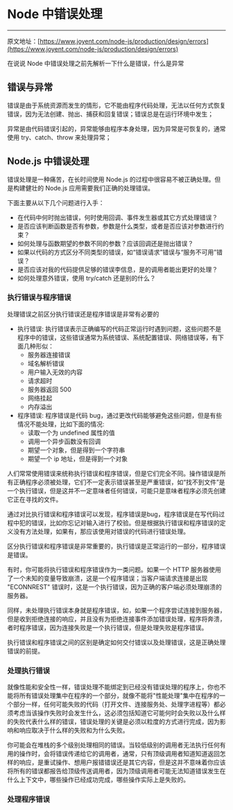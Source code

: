 # Node 中错误处理
---

原文地址：[https://www.joyent.com/node-js/production/design/errors](https://www.joyent.com/node-js/production/design/errors)

在说说 Node 中错误处理之前先解析一下什么是错误，什么是异常

## 错误与异常

错误是由于系统资源而发生的情形，它不能由程序代码处理，无法以任何方式恢复错误，因为无法创建、抛出、捕获和回复错误；错误总是在运行环境中发生；

异常是由代码错误引起的，异常能够由程序本身处理，因为异常是可恢复的，通常使用 try、catch、throw 来处理异常；

## Node.js 中错误处理

错误处理是一种痛苦，在长时间使用 Node.js 的过程中很容易不被正确处理。但是构建健壮的 Node.js 应用需要我们正确的处理错误。

下面主要从以下几个问题进行入手：

 * 在代码中何时抛出错误，何时使用回调、事件发生器或其它方式处理错误？
 * 是否应该判断函数是否有参数，参数是什么类型，或者是否应该对参数进行约束？
 * 如何处理与函数期望的参数不同的参数？应该回调还是抛出错误？
 * 如果以代码的方式区分不同类型的错误，如“错误请求”错误与“服务不可用”错误？
 * 是否应该对我的代码提供足够的错误李信息，是的调用者能出更好的处理？
 * 如何处理意外错误，使用 try/catch 还是别的什么？

### 执行错误与程序错误

处理错误之前区分执行错误还是程序错误是非常有必要的

* 执行错误: 执行错误表示正确编写的代码正常运行时遇到问题，这些问题不是程序中的错误，这些错误通常为系统错误、系统配置错误、网络错误等，有下面几种形似：
    * 服务器连接错误
    * 域名解析错误
    * 用户输入无效的内容
    * 请求超时
    * 服务器返回 500
    * 网络挂起
    * 内存溢出
* 程序错误: 程序错误是代码 bug，通过更改代码能够避免这些问题，但是有些情况不能处理，比如下面的情况:
    * 读取一个为 undefined 属性的值
    * 调用一个异步函数没有回调
    * 期望一个对象，但是得到一个字符串
    * 期望一个 ip 地址，但是得到一个对象

人们常常使用错误来统称执行错误和程序错误，但是它们完全不同。操作错误是所有正确程序必须被处理，它们不一定表示错误甚至是严重错误，如“找不到文件”是一个执行错误，但是这并不一定意味者任何错误，可能只是意味者程序必须先创建它正在寻找的文件。

通过对比执行错误和程序错误可以发现，程序错误是bug，程序错误是在写代码过程中犯的错误，比如你忘记对输入进行了校验。但是根据执行错误和程序错误的定义没有方法处理，如果有，那应该使用对错误的代码进行错误处理。

区分执行错误和程序错误是非常重要的，执行错误是正常运行的一部分，程序错误是错误。

有时，你可能将执行错误和程序错误作为一类问题。如果一个 HTTP 服务器使用了一个未知的变量导致崩溃，这是一个程序错误；当客户端请求连接是出现 "ECONNREST" 错误时，这是一个执行错误，因为正确的客户端必须处理崩溃的服务器。

同样，未处理执行错误本身就是程序错误，如，如果一个程序尝试连接到服务器，但是收到拒绝连接的响应，并且没有为拒绝连接事件添加错误处理，程序将奔溃，者时程序错误，因为连接失败是一个执行错误，但是处理失败是程序错误。

执行错误和程序错误之间的区别是确定如何交付错误以及处理错误，这是正确处理错误的前提。

### 处理执行错误

就像性能和安全性一样，错误处理不能绑定到已经没有错误处理的程序上，你也不能将所有错误处理集中在程序的一个部分，就像不能将"性能处理"集中在程序的一个部分一样，任何可能失败的代码（打开文件、连接服务处、处理字进程等）都必须考虑当该操作失败时会发生什么，这必须包括知道它可能何时会失败以及什么样的失败代表什么样的错误，错误处理的关键是必须以粒度的方式进行完成，因为影响和响应取决于什么样的失败和为什么失败。

你可能会在堆栈的多个级别处理相同的错误。当较低级别的调用者无法执行任何有用的操作时，会将错误传递给它的调用者，通常，只有顶级调用者知道知道返回怎样的响应，是重试操作、想用户报错错误还是其它内容，但是这并不意味着你应该将所有的错误都报告给顶级传送调用者，因为顶级调用者可能无法知道错误发生在什么上下文中，哪些操作已经成功完成，哪些操作实际上是失败的。

### 处理程序错误

